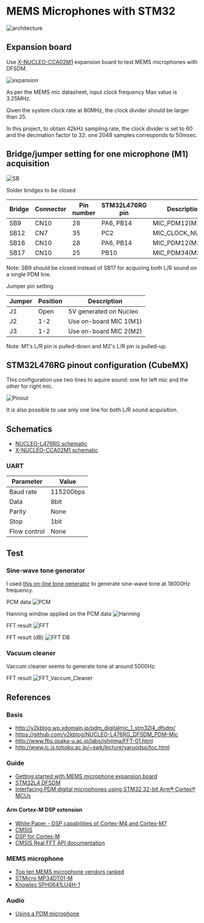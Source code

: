 # MEMS Microphones with STM32

![architecture](https://docs.google.com/drawings/d/e/2PACX-1vR1KKp2QeL_SmrnUsTl5zcwddQToPJmnSBHFnxiw78y3_3mjA7EzNl2iNcUA5aOW_jRAQapTNji-eJ7/pub?w=480&h=189)

## Expansion board

Use [X-NUCLEO-CCA02M1](http://www.st.com/en/ecosystems/x-nucleo-cca02m1.html) expansion board to test MEMS microphones with DFSDM.

![expansion](./doc/MEMSMIC_expansion_board.jpg)

As per the MEMS mic datasheet, input clock frequency Max value is 3.25MHz.

Given the system clock rate at 80MHz, the clock divider should be larger than 25.

In this project, to obtain 42kHz sampling rate, the clock divider is set to 60 and the decimation factor to 32: one 2048 samples corresponds to 50msec.

## Bridge/jumper setting for one microphone (M1) acquisition

![SB](./doc/SB.jpg)

Solder bridges to be closed

|Bridge|Connector|Pin number|STM32L476RG pin|Description     |
|------|---------|----------|---------------|----------------|
|SB9   |CN10     |28        |PA6, PB14      |MIC_PDM12(M1)   |
|SB12  |CN7      |35        |PC2            |MIC_CLOCK_NUCLEO|
|SB16  |CN10     |28        |PA6, PB14      |MIC_PDM12(M1)   |
|SB17  |CN10     |25        |PB10           |MIC_PDM34(M2)   |

Note: SB9 should be closed instead of SB17 for acquiring both L/R sound on a single PDM line.

Jumper pin setting

|Jumper|Position|Description           |
|------|--------|----------------------|
|J1    |Open    |5V generated on Nucleo|
|J2    |1-2     |Use on-board MIC 1(M1)|
|J3    |1-2     |Use on-board MIC 2(M2)|

Note: M1's L/R pin is pulled-down and M2's L/R pin is pulled-up.

## STM32L476RG pinout configuration (CubeMX)

This configuration use two lines to aquire sound: one for left mic and the other for right mic.

![Pinout](./doc/Pinout.jpg)

It is also possible to use only one line for both L/R sound acquisition.

## Schematics

- [NUCLEO-L476RG schematic](http://www.st.com/resource/en/schematic_pack/nucleo_64pins_sch.zip)
- [X-NUCLEO-CCA02M1 schematic](http://www.st.com/content/ccc/resource/technical/layouts_and_diagrams/schematic_pack/ae/8d/91/e9/14/bc/4f/0e/x-nucleo-cca02m1_schematic.pdf/files/x-nucleo-cca02m1_schematic.pdf/jcr:content/translations/en.x-nucleo-cca02m1_schematic.pdf)

### UART

|Parameter   |Value    |
|------------|---------|
|Baud rate   |115200bps|
|Data        |8bit     |
|Parity      |None     |
|Stop        |1bit     |
|Flow control|None     |

## Test

### Sine-wave tone generator

I used [this on-line tone generator](http://www.szynalski.com/tone-generator/) to generate sine-wave tone at 18000Hz frequency.

PCM data
![PCM](./doc/PCM_M1.jpg)

Hanning window applied on the PCM data
![Hanning](./doc/Hanning_M1.jpg)

FFT result
![FFT](./doc/FFT_M1.jpg)

FFT result (dB)
![FFT DB](./doc/FFT_DB_M1.jpg)

### Vacuum cleaner

Vaccum cleaner seems to generate tone at around 5000Hz:

FFT result
![FFT_Vaccum_Cleaner](./doc/FFT_Vaccum_Cleaner_M2A.jpg)

## References

### Basis

- http://y2kblog.wp.xdomain.jp/pdm_digitalmic_1_stm32l4_dfsdm/
- https://github.com/y2kblog/NUCLEO-L476RG_DFSDM_PDM-Mic
- http://www.fbs.osaka-u.ac.jp/labs/ishijima/FFT-01.html
- http://www.ic.is.tohoku.ac.jp/~swk/lecture/yaruodsp/toc.html

### Guide

- [Getting started with MEMS microphone expansion board](http://www.st.com/content/ccc/resource/technical/document/user_manual/88/5d/3e/6d/9c/ae/42/de/DM00187403.pdf/files/DM00187403.pdf/jcr:content/translations/en.DM00187403.pdf)
- [STM32L4 DFSDM](http://www.st.com/content/ccc/resource/training/technical/product_training/96/b6/2b/ea/72/3f/4e/d5/STM32L4_System_DFSDM.pdf/files/STM32L4_System_DFSDM.pdf/jcr:content/translations/en.STM32L4_System_DFSDM.pdf)
- [Interfacing PDM digital microphones
 using STM32 32-bit Arm® Cortex® MCUs](http://comm.eefocus.com/media/download/index/id-1014142)

#### Arm Cortex-M DSP extension

- [White Paper - DSP capabilities of Cortex-M4 and Cortex-M7](https://community.arm.com/cfs-file/__key/telligent-evolution-components-attachments/01-2142-00-00-00-00-73-48/ARM-white-paper-_2D00_-DSP-capabilities-of-Cortex_2D00_M4-and-Cortex_2D00_M7.pdf)
- [CMSIS](http://www2.keil.com/mdk5/cmsis/)
- [DSP for Cortex-M](https://developer.arm.com/technologies/dsp/dsp-for-cortex-m)
- [CMSIS Real FFT API documentation](https://www.keil.com/pack/doc/CMSIS/DSP/html/group__RealFFT.html)

### MEMS microphone

- [Top ten MEMS microphone vendors ranked](https://www.edn.com/electronics-blogs/20-20khz/4431541/Top-ten-MEMS-microphone-vendors-ranked)
- [STMicro MP34DT01-M](http://www.st.com/resource/en/datasheet/mp34dt01-m.pdf)
- [Knowles SPH0641LU4H-1](http://www.knowles.com/jpn/content/download/5990/105795/version/1/file/SPH0641LU4H-1.pdf)

### Audio

- [Using a PDM microphone](https://curiouser.cheshireeng.com/2014/11/04/using-a-pdm-microphone/)
